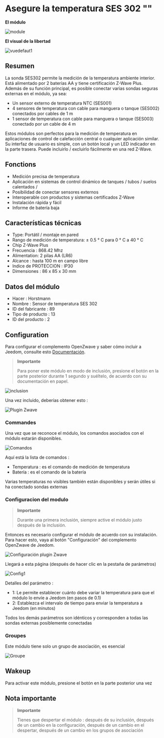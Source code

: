 # Asegure la temperatura SES 302 ""

**El módulo**

![module](images/secure.ses302/module.jpg)

**El visual de la libertad**

![vuedefaut1](images/secure.ses302/vuedefaut1.jpg)

## Resumen

La sonda SES302 permite la medición de la temperatura ambiente interior. Está alimentado por 2 baterías AA y tiene certificación Z-Wave Plus. Además de su función principal, es posible conectar varias sondas seguras externas en el módulo, ya sea:

-   Un sensor externo de temperatura NTC (SES001)
-   4 sensores de temperatura con cable para manguera o tanque (SES002) conectados por cables de 1 m
-   1 sensor de temperatura con cable para manguera o tanque (SES003) conectado por un cable de 4 m

Estos módulos son perfectos para la medición de temperatura en aplicaciones de control de calefacción central o cualquier aplicación similar. Su interfaz de usuario es simple, con un botón local y un LED indicador en la parte trasera. Puede incluirlo / excluirlo fácilmente en una red Z-Wave.

## Fonctions

-   Medición precisa de temperatura
-   Aplicación en sistemas de control dinámico de tanques / tubos / suelos calentados /
-   Posibilidad de conectar sensores externos
-   Interoperable con productos y sistemas certificados Z-Wave
-   Instalación rápida y fácil
-   Informe de batería baja

## Características técnicas

-   Type: Portátil / montaje en pared
-   Rango de medición de temperatura: ± 0.5 ° C para 0 ° C a 40 ° C
-   Chip Z-Wave Plus
-   Frecuencia : 868.42 Mhz
-   Alimentation: 2 pilas AA (LR6)
-   Alcance : hasta 100 m en campo libre
-   Indice de PROTECCION : IP30
-   Dimensiones : 86 x 85 x 30 mm

## Datos del módulo

-   Hacer : Horstmann
-   Nombre : Sensor de temperatura SES 302
-   ID del fabricante : 89
-   Tipo de producto : 13
-   ID del producto : 2

## Configuration

Para configurar el complemento OpenZwave y saber cómo incluir a Jeedom, consulte esto [Documentación](https://doc.jeedom.com/es_ES/plugins/automation%20protocol/openzwave/).

> **Importante**
>
> Para poner este módulo en modo de inclusión, presione el botón en la parte posterior durante 1 segundo y suéltelo, de acuerdo con su documentación en papel.

![inclusion](images/secure.ses302/inclusion.jpg)

Una vez incluido, deberías obtener esto :

![Plugin Zwave](images/secure.ses302/information.jpg)

### Commandes

Una vez que se reconoce el módulo, los comandos asociados con el módulo estarán disponibles.

![Comandos](images/secure.ses302/commandes.jpg)

Aquí está la lista de comandos :

-   Temperatura : es el comando de medición de temperatura
-   Batería : es el comando de la batería

Varias temperaturas no visibles también están disponibles y serán útiles si ha conectado sondas externas

### Configuracion del modulo

> **Importante**
>
> Durante una primera inclusión, siempre active el módulo justo después de la inclusión.

Entonces es necesario configurar el módulo de acuerdo con su instalación. Para hacer esto, vaya al botón "Configuración" del complemento OpenZwave de Jeedom.

![Configuración plugin Zwave](images/plugin/bouton_configuration.jpg)

Llegará a esta página (después de hacer clic en la pestaña de parámetros)

![Config1](images/secure.ses302/config1.jpg)

Detalles del parámetro :

-   1: Le permite establecer cuánto debe variar la temperatura para que el módulo lo envíe a Jeedom (en pasos de 0.1)
-   2: Establezca el intervalo de tiempo para enviar la temperatura a Jeedom (en minutos)

Todos los demás parámetros son idénticos y corresponden a todas las sondas externas posiblemente conectadas

### Groupes

Este módulo tiene solo un grupo de asociación, es esencial

![Groupe](images/secure.ses302/groupe.jpg)

## Wakeup

Para activar este módulo, presione el botón en la parte posterior una vez

## Nota importante

> **Importante**
>
> Tienes que despertar el módulo : después de su inclusión, después de un cambio en la configuración, después de un cambio en el despertar, después de un cambio en los grupos de asociación
